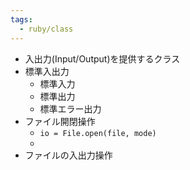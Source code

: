 ```yaml
---
tags:
  - ruby/class
---
```

- 入出力(Input/Output)を提供するクラス
- 標準入出力
	- 標準入力
	- 標準出力
	- 標準エラー出力
- ファイル開閉操作
	- `io = File.open(file, mode)`
	- 
- ファイルの入出力操作
